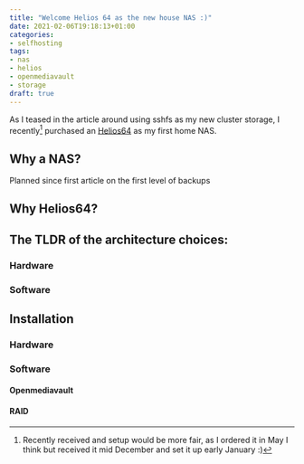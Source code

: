 ```yaml
---
title: "Welcome Helios 64 as the new house NAS :)"
date: 2021-02-06T19:18:13+01:00
categories:
- selfhosting
tags:
- nas
- helios
- openmediavault
- storage
draft: true
---
```


As I teased in the article around using sshfs as my new cluster storage, I recently[^1] purchased an [Helios64]() as my first home NAS.

## Why a NAS?

Planned since first article on the first level of backups

## Why Helios64?

## The TLDR of the architecture choices:

### Hardware

### Software

## Installation

### Hardware

### Software

#### Openmediavault

#### RAID


[^1]: Recently received and setup would be more fair, as I ordered it in May I think but received it mid December and set it up early January :)

